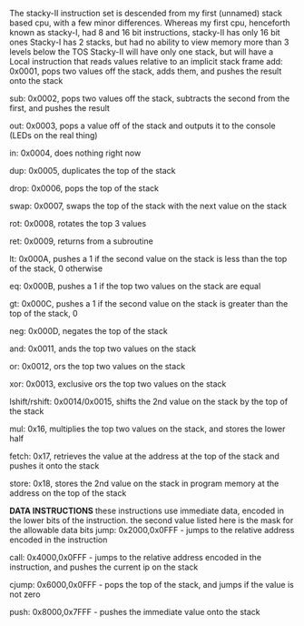 The stacky-II instruction set is descended from my first (unnamed) stack based cpu, with a few minor differences.
Whereas my first cpu, henceforth known as stacky-I, had 8 and 16 bit instructions, stacky-II has only 16 bit ones
Stacky-I has 2 stacks, but had no ability to view memory more than 3 levels below the TOS
Stacky-II will have only one stack, but will have a Local instruction that reads values relative to an implicit stack frame
add: 0x0001, pops two values off the stack, adds them, and pushes the result onto the stack

sub: 0x0002, pops two values off the stack, subtracts the second from the first, and pushes the result

out: 0x0003, pops a value off of the stack and outputs it to the console (LEDs on the real thing)

in: 0x0004, does nothing right now

dup: 0x0005, duplicates the top of the stack

drop: 0x0006, pops the top of the stack

swap: 0x0007, swaps the top of the stack with the next value on the stack

rot: 0x0008, rotates the top 3 values

ret: 0x0009, returns from a subroutine

lt: 0x000A, pushes a 1 if the second value on the stack is less than the top of the stack, 0 otherwise

eq: 0x000B, pushes a 1 if the top two values on the stack are equal

gt: 0x000C, pushes a 1 if the second value on the stack is greater than the top of the stack, 0

neg: 0x000D, negates the top of the stack

and: 0x0011, ands the top two values on the stack

or: 0x0012, ors the top two values on the stack

xor: 0x0013, exclusive ors the top two values on the stack

lshift/rshift: 0x0014/0x0015, shifts the 2nd value on the stack by the top of the stack

mul: 0x16, multiplies the top two values on the stack, and stores the lower half

fetch: 0x17, retrieves the value at the address at the top of the stack and pushes it onto the stack

store: 0x18, stores the 2nd value on the stack in program memory at the address on the top of the stack

************************DATA INSTRUCTIONS************************
these instructions use immediate data, encoded in the lower bits of the instruction.
the second value listed here is the mask for the allowable data bits
jump: 0x2000,0x0FFF - jumps to the relative address encoded in the instruction

call: 0x4000,0x0FFF - jumps to the relative address encoded in the instruction, and pushes the current ip on the stack

cjump: 0x6000,0x0FFF - pops the top of the stack, and jumps if the value is not zero

push: 0x8000,0x7FFF - pushes the immediate value onto the stack
